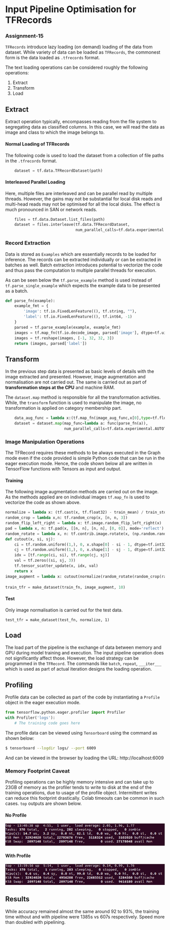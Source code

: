 #  Input Pipeline Optimisation for TFRecords 

### Assignment-15

`TFRecords` introduce lazy loading (on demand) loading of the data from dataset. While variety of data can be loaded as `TFRecords`, the commonest form is the data loaded as `.tfrecords` format. 

The text loading operations can be considered roughly the following operations:

1. Extract
2. Transform
3. Load

## Extract

Extract operation typically, encompasses reading from the file system to segregating data as classified columns. In this case, we will read the data as image and class to which the image belongs to. 

#### Normal Loading of TFRecords

The following code is used to load the dataset from a collection of file paths in the `.tfrecords` format.
```python
	dataset = tf.data.TFRecordDataset(path)
```
#### Interleaved Parallel Loading

Here, multiple files are interleaved and can be parallel read by multiple threads. However, the gains may not be substantial for local disk reads and multi-head reads may not be optimised for all the local disks. The effect is much pronounced in SAN or network reads. 

```python
    files = tf.data.Dataset.list_files(path)
    dataset = files.interleave(tf.data.TFRecordDataset,    									                           cycle_length=nfile, 
					           num_parallel_calls=tf.data.experimental.AUTOTUNE)
```

### Record Extraction

Data is stored as `Examples` which are essentially records to be loaded for inference. The records can be extracted individually or can be extracted in batches as well. Batch extraction introduces potential to vectorize the code and thus pass the computation to multiple parallel threads for execution.

As can be seen below the `tf.parse_example` method is used instead of `tf.parse_single_example` which expects the example data to be presented as a batch. 

```python
def parse_fn(example):
    example_fmt = {
        'image': tf.io.FixedLenFeature((), tf.string, ""),
        'label': tf.io.FixedLenFeature((), tf.int64, -1)
    }
    parsed = tf.parse_example(example, example_fmt)
    images = tf.map_fn(tf.io.decode_image, parsed['image'], dtype=tf.uint8)
    images = tf.reshape(images, [-1, 32, 32, 3])
    return (images, parsed['label'])
```



## Transform

In the previous step data is presented as basic levels of details with the image extracted and presented. However, image augmentation and normalisation are not carried out. The same is carried out as part of **transformation steps at the CPU** and machine RAM.

The `dataset.map` method is responsible for all the transformation activities. While, the `transform` function is used to manipulate the image, no transformation is applied on category membership part.  

```python
    data_aug_func = lambda x:(tf.map_fn(image_aug_func,x[0],type=tf.float32), x[1])    
    dataset = dataset.map(map_func=lambda a: func(parse_fn(a)), 
                          num_parallel_calls=tf.data.experimental.AUTOTUNE)
```

### Image Manipulation Operations

The TFRecord requires these methods to be always executed in the Graph mode even if the code provided is simple Python code that can be run in the eager execution mode. Hence, the code shown below all are written in TensorFlow functions with Tensors as input and output. 

#### Training

The following image augmentation methods are carried out on the image. As the methods applied are on individual images `tf.map_fn` is used to vectorize the code as shown above. 

```python
normalize = lambda x: (tf.cast(x, tf.float32) - train_mean) / train_std
random_crop = lambda x,n: tf.random_crop(x, [n, n, 3])
random_flip_left_right = lambda x: tf.image.random_flip_left_right(x)
pad = lambda x, n: tf.pad(x, [[n, n], [n, n], [0, 0]], mode='reflect')
random_rotate = lambda x, n: tf.contrib.image.rotate(x, (np.random.rand()-0.5)*math.pi/180*n)
def cutout(x, si, sj):
    ci = tf.random.uniform((1,), 0, x.shape[0] - si - 1, dtype=tf.int32)[0]
    cj = tf.random.uniform((1,), 0, x.shape[1] - sj - 1, dtype=tf.int32)[0]
    idx = [tf.range(ci, si), tf.range(cj, sj)]
    val = tf.zeros((si, sj, 3))
    tf.tensor_scatter_update(x, idx, val)
    return x
image_augment = lambda x: cutout(normalize(random_rotate(random_crop(random_flip_left_right(pad(x, 4)), 32), 10)), 8, 8)

train_tfr = make_dataset(train_fn, image_augment, 10)
```

#### Test

Only image normalisation is carried out for the test data. 

```
test_tfr = make_dataset(test_fn, normalize, 1)
```

## Load

The load part of the pipeline is the exchange of data between memory and GPU during model training and execution. The input pipeline operation does not significantly affect those. However, the load strategy can be programmed in the `TFRecord`. The commands like `batch`, `repeat`, `___iter___` which is used as part of actual iteration designs the loading operation. 

## Profiling

Profile data can be collected as part of the code by instantiating a `Profile` object in the eager execution mode. 

```python
from tensorflow.python.eager.profiler import Profiler
with Profiler('logs'):
    # The training code goes here
```

The profile data can be viewed using `Tensorboard` using the command as shown below:

```bash
$ tensorboard --logdir logs/ --port 6009
```

And can be viewed in the browser by loading the URL: http://localhost:6009 

### Memory Footprint Caveat

Profiling operations can be highly memory intensive and can take up to 23GB of memory as the profiler tends to write to disk at the end of the training operations, due to usage of the profile object. Intermittent writes can reduce this footprint drastically. Colab timeouts can be common in such cases. `top` outputs are shown below. 

#### No Profile

![](profile-np.png)

#### With Profile

![](profile.png)



## Results

While accuracy remained almost the same around 92 to 93%, the training time without and with pipeline were 1385s vs 607s respectively. Speed more than doubled with pipelining.
